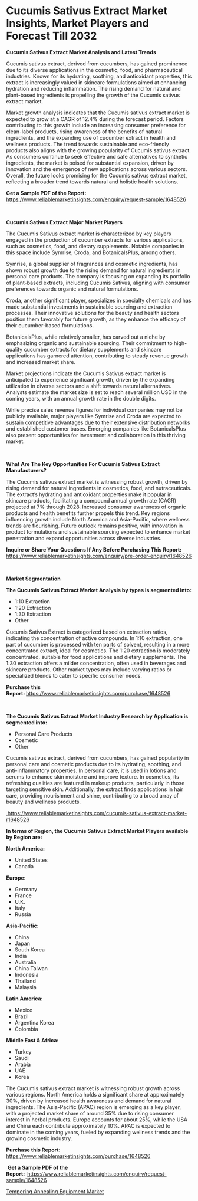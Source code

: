 <p><h1>Cucumis Sativus Extract Market Insights, Market Players and Forecast Till 2032</h1></p><p><strong>Cucumis Sativus Extract Market Analysis and Latest Trends</strong></p>
<p><p>Cucumis sativus extract, derived from cucumbers, has gained prominence due to its diverse applications in the cosmetic, food, and pharmaceutical industries. Known for its hydrating, soothing, and antioxidant properties, this extract is increasingly valued in skincare formulations aimed at enhancing hydration and reducing inflammation. The rising demand for natural and plant-based ingredients is propelling the growth of the Cucumis sativus extract market.</p><p>Market growth analysis indicates that the Cucumis sativus extract market is expected to grow at a CAGR of 12.4% during the forecast period. Factors contributing to this growth include an increasing consumer preference for clean-label products, rising awareness of the benefits of natural ingredients, and the expanding use of cucumber extract in health and wellness products. The trend towards sustainable and eco-friendly products also aligns with the growing popularity of Cucumis sativus extract. As consumers continue to seek effective and safe alternatives to synthetic ingredients, the market is poised for substantial expansion, driven by innovation and the emergence of new applications across various sectors. Overall, the future looks promising for the Cucumis sativus extract market, reflecting a broader trend towards natural and holistic health solutions.</p></p>
<p><strong>Get a Sample PDF of the Report:&nbsp;</strong> <a href="https://www.reliablemarketinsights.com/enquiry/request-sample/1648526?utm_campaign=3036&utm_medium=2&utm_source=Github&utm_content=ia&utm_term=25032025&utm_id=cucumis-sativus-extract">https://www.reliablemarketinsights.com/enquiry/request-sample/1648526</a></p>
<p>&nbsp;</p>
<p><strong>Cucumis Sativus Extract Major Market Players</strong></p>
<p><p>The Cucumis Sativus extract market is characterized by key players engaged in the production of cucumber extracts for various applications, such as cosmetics, food, and dietary supplements. Notable companies in this space include Symrise, Croda, and BotanicalsPlus, among others. </p><p>Symrise, a global supplier of fragrances and cosmetic ingredients, has shown robust growth due to the rising demand for natural ingredients in personal care products. The company is focusing on expanding its portfolio of plant-based extracts, including Cucumis Sativus, aligning with consumer preferences towards organic and natural formulations.</p><p>Croda, another significant player, specializes in specialty chemicals and has made substantial investments in sustainable sourcing and extraction processes. Their innovative solutions for the beauty and health sectors position them favorably for future growth, as they enhance the efficacy of their cucumber-based formulations.</p><p>BotanicalsPlus, while relatively smaller, has carved out a niche by emphasizing organic and sustainable sourcing. Their commitment to high-quality cucumber extracts for dietary supplements and skincare applications has garnered attention, contributing to steady revenue growth and increased market share.</p><p>Market projections indicate the Cucumis Sativus extract market is anticipated to experience significant growth, driven by the expanding utilization in diverse sectors and a shift towards natural alternatives. Analysts estimate the market size is set to reach several million USD in the coming years, with an annual growth rate in the double digits.</p><p>While precise sales revenue figures for individual companies may not be publicly available, major players like Symrise and Croda are expected to sustain competitive advantages due to their extensive distribution networks and established customer bases. Emerging companies like BotanicalsPlus also present opportunities for investment and collaboration in this thriving market.</p></p>
<p>&nbsp;</p>
<p><strong>What Are The Key Opportunities For Cucumis Sativus Extract Manufacturers?</strong></p>
<p><p>The Cucumis sativus extract market is witnessing robust growth, driven by rising demand for natural ingredients in cosmetics, food, and nutraceuticals. The extract’s hydrating and antioxidant properties make it popular in skincare products, facilitating a compound annual growth rate (CAGR) projected at 7% through 2028. Increased consumer awareness of organic products and health benefits further propels this trend. Key regions influencing growth include North America and Asia-Pacific, where wellness trends are flourishing. Future outlook remains positive, with innovation in product formulations and sustainable sourcing expected to enhance market penetration and expand opportunities across diverse industries.</p></p>
<p><strong>Inquire or Share Your Questions If Any Before Purchasing This Report:</strong> <a href="https://www.reliablemarketinsights.com/enquiry/pre-order-enquiry/1648526?utm_campaign=3036&utm_medium=2&utm_source=Github&utm_content=ia&utm_term=25032025&utm_id=cucumis-sativus-extract">https://www.reliablemarketinsights.com/enquiry/pre-order-enquiry/1648526</a></p>
<p>&nbsp;</p>
<p><strong>Market Segmentation</strong></p>
<p><strong>The Cucumis Sativus Extract Market Analysis by types is segmented into:</strong></p>
<p><ul><li>1:10 Extraction</li><li>1:20 Extraction</li><li>1:30 Extraction</li><li>Other</li></ul></p>
<p><p>Cucumis Sativus Extract is categorized based on extraction ratios, indicating the concentration of active compounds. In 1:10 extraction, one part of cucumber is processed with ten parts of solvent, resulting in a more concentrated extract, ideal for cosmetics. The 1:20 extraction is moderately concentrated, suitable for food applications and dietary supplements. The 1:30 extraction offers a milder concentration, often used in beverages and skincare products. Other market types may include varying ratios or specialized blends to cater to specific consumer needs.</p></p>
<p><strong>Purchase this Report:&nbsp;</strong><a href="https://www.reliablemarketinsights.com/purchase/1648526?utm_campaign=3036&utm_medium=2&utm_source=Github&utm_content=ia&utm_term=25032025&utm_id=cucumis-sativus-extract">https://www.reliablemarketinsights.com/purchase/1648526</a></p>
<p>&nbsp;</p>
<p><strong>The Cucumis Sativus Extract Market Industry Research by Application is segmented into:</strong></p>
<p><ul><li>Personal Care Products</li><li>Cosmetic</li><li>Other</li></ul></p>
<p><p>Cucumis sativus extract, derived from cucumbers, has gained popularity in personal care and cosmetic products due to its hydrating, soothing, and anti-inflammatory properties. In personal care, it is used in lotions and serums to enhance skin moisture and improve texture. In cosmetics, its refreshing qualities are featured in makeup products, particularly in those targeting sensitive skin. Additionally, the extract finds applications in hair care, providing nourishment and shine, contributing to a broad array of beauty and wellness products.</p></p>
<p><a href="https://www.reliablemarketinsights.com/cucumis-sativus-extract-market-r1648526?utm_campaign=3036&utm_medium=2&utm_source=Github&utm_content=ia&utm_term=25032025&utm_id=cucumis-sativus-extract">&nbsp;https://www.reliablemarketinsights.com/cucumis-sativus-extract-market-r1648526</a></p>
<p><strong>In terms of Region, the Cucumis Sativus Extract Market Players available by Region are:</strong></p>
<p>
    <p> <strong> North America: </strong>
        <ul>
            <li>United States</li>
            <li>Canada</li>
        </ul>
        </p> 
    <p> <strong> Europe: </strong>
        <ul>
            <li>Germany</li>
            <li>France</li>
            <li>U.K.</li>
            <li>Italy</li>
            <li>Russia</li>
        </ul>
        </p> 
    <p> <strong> Asia-Pacific: </strong>
        <ul>
            <li>China</li>
            <li>Japan</li>
            <li>South Korea</li>
            <li>India</li>
            <li>Australia</li>
            <li>China Taiwan</li>
            <li>Indonesia</li>
            <li>Thailand</li>
            <li>Malaysia</li>
        </ul>
        </p> 
    <p> <strong> Latin America: </strong>
        <ul>
            <li>Mexico</li>
            <li>Brazil</li>
            <li>Argentina Korea</li>
            <li>Colombia</li>
        </ul>
        </p> 
    <p> <strong> Middle East & Africa: </strong>
        <ul>
            <li>Turkey</li>
            <li>Saudi</li>
            <li>Arabia</li>
            <li>UAE</li>
            <li>Korea</li>
        </ul>
    </p>
    </p>
<p><p>The Cucumis sativus extract market is witnessing robust growth across various regions. North America holds a significant share at approximately 30%, driven by increased health awareness and demand for natural ingredients. The Asia-Pacific (APAC) region is emerging as a key player, with a projected market share of around 35% due to rising consumer interest in herbal products. Europe accounts for about 25%, while the USA and China each contribute approximately 10%. APAC is expected to dominate in the coming years, fueled by expanding wellness trends and the growing cosmetic industry.</p></p>
<p><strong>Purchase this Report: </strong><a href="https://www.reliablemarketinsights.com/purchase/1648526?utm_campaign=3036&utm_medium=2&utm_source=Github&utm_content=ia&utm_term=25032025&utm_id=cucumis-sativus-extract">https://www.reliablemarketinsights.com/purchase/1648526</a></p>
<p>&nbsp;<strong>Get a Sample PDF of the Report:&nbsp;&nbsp;</strong><a href="https://www.reliablemarketinsights.com/enquiry/request-sample/1648526?utm_campaign=3036&utm_medium=2&utm_source=Github&utm_content=ia&utm_term=25032025&utm_id=cucumis-sativus-extract">https://www.reliablemarketinsights.com/enquiry/request-sample/1648526</a></p>
<p><strong></strong></p>
<p><p><a href="https://github.com/shadnfamoza/Market-Research-Report-List-1/blob/main/tempering-annealing-equipment-market.md?utm_campaign=3036&utm_medium=2&utm_source=Github&utm_content=ia&utm_term=25032025&utm_id=cucumis-sativus-extract">Tempering Annealing Equipment Market</a></p></p>